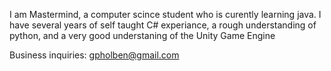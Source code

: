 I am Mastermind, a computer scince student who is
curently learning java.
I have several years of self taught C# experiance,
a rough understanding of python, and a very good understaning of the Unity Game Engine 

Business inquiries: gpholben@gmail.com
